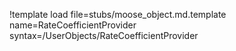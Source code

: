 !template load file=stubs/moose_object.md.template name=RateCoefficientProvider syntax=/UserObjects/RateCoefficientProvider